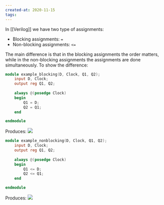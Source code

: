 ```yaml
---
created-at: 2020-11-15
tags:
---
```

In [[Verilog]] we have two type of assignments:
- Blocking assignments: `=`
- Non-blocking assignments: `<=`

The main difference is that in the blocking assignments the order matters, while in the non-blocking assignments the assignments are done simultaneously.
To show the difference:
```verilog
module example_blocking(D, Clock, Q1, Q2);
	input D, Clock;
	output reg Q1, Q2;
	
	always @(posedge Clock)
	begin
		Q1 = D;
		Q2 = Q1;
	end

endmodule
```
Produces:
![](blocking.png)


```verilog
module example_nonblocking(D, Clock, Q1, Q2);
	input D, Clock;
	output reg Q1, Q2;
	
	always @(posedge Clock)
	begin
		Q1 <= D;
		Q2 <= Q1;
	end

endmodule
```
Produces:
![](nonblocking.png)